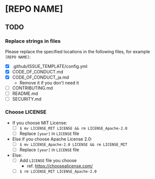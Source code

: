 <!-- Replace [REPO NAME] -->

# [REPO NAME]

## TODO

### Replace strings in files

Please replace the specified locations in the following files, for example `[REPO NAME]`:

* [x] .github/ISSUE_TEMPLATE/config.yml
* [x] CODE_OF_CONDUCT.md
* [x] CODE_OF_CONDUCT_ja.md
    * Remove it if you don't need it
* [ ] CONTRIBUTING.md
* [ ] README.md
* [ ] SECURITY.md

### Choose LICENSE

* If you choose MIT License:
    * [ ] `$ mv LICENSE_MIT LICENSE && rm LICENSE_Apache-2.0`
    * [ ]  Replace `[year]` in `LICENSE` file
* Else if you choose Apache License 2.0:
    * [ ] `$ mv LICENSE_Apache-2.0 LICENSE && rm LICENSE_MIT`
    * [ ]  Replace `[year]` in `LICENSE` file
* Else:
    * [ ] Add `LICENSE` file you choose
        * ref. https://choosealicense.com/
    * [ ] `$ rm LICENSE_MIT LICENSE_Apache-2.0`
